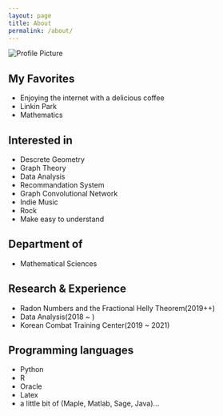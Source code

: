 ```yaml
---
layout: page
title: About
permalink: /about/
---
```


<img src="{{ site.baseurl }}/assets/profile.jpg" title="Profile Picture" class="profile">

## My Favorites
- Enjoying the internet with a delicious coffee
- Linkin Park
- Mathematics

## Interested in
- Descrete Geometry
- Graph Theory
- Data Analysis
- Recommandation System
- Graph Convolutional Network
- Indie Music
- Rock
- Make easy to understand

## Department of
- Mathematical Sciences

## Research & Experience
- Radon Numbers and the Fractional Helly Theorem(2019++)
- Data Analysis(2018 ~ )
- Korean Combat Training Center(2019 ~ 2021)

## Programming languages
- Python
- R
- Oracle
- Latex
- a little bit of (Maple, Matlab, Sage, Java)...
